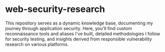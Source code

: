 # web-security-research

This repository serves as a dynamic knowledge base, documenting my journey through application security. Here, you'll find custom reconnaissance tools and aliases I've built, detailed methodologies I follow for security testing, and insights derived from responsible vulnerability research on various platforms.
